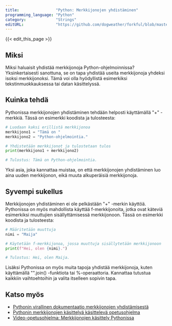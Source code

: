 ```yaml
---
title:                "Python: Merkkijonojen yhdistäminen"
programming_language: "Python"
category:             "Strings"
editURL:              "https://github.com/dogweather/forkful/blob/master/content/fi/python/concatenating-strings.md"
---
```


{{< edit_this_page >}}

## Miksi

Miksi haluaisit yhdistää merkkijonoja Python-ohjelmoinnissa? Yksinkertaisesti sanottuna, se on tapa yhdistää useita merkkijonoja yhdeksi isoksi merkkijonoksi. Tämä voi olla hyödyllistä esimerkiksi tekstinmuokkauksessa tai datan käsittelyssä.

## Kuinka tehdä

Pythonissa merkkijonojen yhdistäminen tehdään helposti käyttämällä "+" -merkkiä. Tässä on esimerkki koodista ja tulosteesta:

```Python
# Luodaan kaksi erillistä merkkijonoa
merkkijono1 = "Tämä on "
merkkijono2 = "Python-ohjelmointia."

# Yhdistetään merkkijonot ja tulostetaan tulos
print(merkkijono1 + merkkijono2)

# Tulostus: Tämä on Python-ohjelmointia.
```

Yksi asia, joka kannattaa muistaa, on että merkkijonojen yhdistäminen luo aina uuden merkkijonon, eikä muuta alkuperäisiä merkkijonoja.

## Syvempi sukellus

Merkkijonojen yhdistäminen ei ole pelkästään "+" -merkin käyttöä. Pythonissa on myös mahdollista käyttää f-merkkijonoita, jotka ovat käteviä esimerkiksi muuttujien sisällyttämisessä merkkijonoon. Tässä on esimerkki koodista ja tulosteesta:

```Python
# Määritetään muuttuja
nimi = "Maija"

# Käytetään f-merkkijonoa, jossa muuttuja sisällytetään merkkijonoon
print(f"Hei, olen {nimi}.")

# Tulostus: Hei, olen Maija.
```

Lisäksi Pythonissa on myös muita tapoja yhdistää merkkijonoja, kuten käyttämällä "".join() -funktiota tai %-operaattoria. Kannattaa tutustua kaikkiin vaihtoehtoihin ja valita itselleen sopivin tapa.

## Katso myös

- [Pythonin virallinen dokumentaatio merkkijonojen yhdistämisestä](https://docs.python.org/3/library/stdtypes.html#str)
- [Pythonin merkkijonojen käsittelyä käsittelevä opetusohjelma](https://www.digitalocean.com/community/tutorials/how-to-index-and-slice-strings-in-python-3)
- [Video-opetusohjelma: Merkkijonojen käsittely Pythonissa](https://www.youtube.com/watch?v=rfscVS0vtbw)
